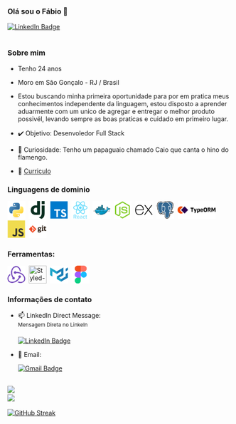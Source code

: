 ### Olá sou o Fábio 👋

<div id="badges">
  <a href="https://www.linkedin.com/in/fjrjdev">
  <img src="https://img.shields.io/badge/LinkedIn-blue?style=for-the-badge&logo=linkedin&logoColor=white" alt="LinkedIn Badge"/></a>
</div>
<br />

### Sobre mim

 - Tenho 24 anos
 - Moro em São Gonçalo - RJ / Brasil

 - Estou buscando minha primeira oportunidade para por em pratica meus conhecimentos independente da    linguagem, estou disposto a aprender aduarmente com um unico de agregar e entregar o melhor produto possivél, levando sempre as boas praticas e cuidado em primeiro lugar.

 - :heavy_check_mark: Objetivo: Desenvoledor Full Stack

 - :eyes: Curiosidade: Tenho um papaguaio chamado Caio que canta o hino do flamengo.

 - :page_facing_up: [Curriculo](https://drive.google.com/file/d/11uJn0mFe_yXFxnlWTsOOWMgpyYOr17V8/)


### Linguagens de dominio 
<div>
  <img src="https://github.com/devicons/devicon/blob/master/icons/python/python-original.svg" title="Python" **alt="Python" width="40" height="40"/>&nbsp;
  <img src="https://github.com/devicons/devicon/blob/master/icons/django/django-plain.svg" title="Django" **alt="Django" width="40" height="40"/>&nbsp;
  <img src="https://github.com/devicons/devicon/blob/master/icons/typescript/typescript-original.svg" title="TypeScript" alt="TypeScript" width="40" height="40"/>&nbsp;
  <img src="https://github.com/devicons/devicon/blob/master/icons/react/react-original-wordmark.svg" title="React" alt="React" width="40" height="40"/>&nbsp;
  <img src="https://github.com/devicons/devicon/blob/master/icons/docker/docker-original.svg" 
  title="Docker" alt="Docker" width="40"height="40"/>&nbsp;
  <img src="https://github.com/devicons/devicon/blob/master/icons/nodejs/nodejs-plain.svg" title="NodeJS" alt="NodeJS" width="40" height="40"/>&nbsp;
  <img src="https://github.com/devicons/devicon/blob/master/icons/express/express-original.svg"
   title="Express" alt="Express" width="40" height="40"/>&nbsp;
  <img src="https://github.com/devicons/devicon/blob/master/icons/postgresql/postgresql-original.svg" title="PostgreSQL" alt="PostgreSQL" width="40"/>&nbsp;
  <img src="https://github.com/typeorm/typeorm/raw/master/resources/logo_big.png" title="TypeORM" alt="TypeORM" height="40"/>&nbsp;
  <img src="https://github.com/devicons/devicon/blob/master/icons/javascript/javascript-original.svg" title="JavaScript" alt="JavaScript" width="40" height="40"/>&nbsp;
  <img src="https://github.com/devicons/devicon/blob/master/icons/git/git-original-wordmark.svg" title="Git" **alt="Git" width="40" height="40"/>&nbsp;
</div>

### Ferramentas:
<div>
  <img src="https://github.com/devicons/devicon/blob/master/icons/redux/redux-original.svg" title="Redux" alt="Redux" width="40" heigth="40"/>&nbsp;
  <img src="https://github.com/styled-components/brand/blob/master/styled-components.svg" title="Styled-Components" **alt="Styled-Components" width="40" height="40"/>&nbsp;
  <img src="https://github.com/devicons/devicon/blob/master/icons/materialui/materialui-original.svg" title="Material UI" alt="Material UI" width="40" height="40"/>&nbsp;
  <img src="https://github.com/devicons/devicon/blob/master/icons/figma/figma-original.svg" title="Figma" **alt="Figma" width="40" height="40"/>&nbsp;
</div>

### Informações de contato

 - :mailbox: LinkedIn Direct Message:  
    <sup>Mensagem Direta no LinkeIn </sup>  
    ><a href="https://www.linkedin.com/messaging/thread/new/">
     <img src="https://img.shields.io/badge/Fabio Junior-blue?style=for-the-badge&logo=linkedin&logoColor=white" alt="LinkedIn Badge"/></a>

- :email: Email:  
    ><a href="mailto:contatofjrj@gmail.com">
    <img src="https://img.shields.io/badge/Fabio%20Jr-red?style=for-the-badge&logo=gmail&logoColor=white" alt="Gmail Badge"/></a>

<br />


<a href="https://github.com/fjrjdev">
<img src="https://github-readme-stats.vercel.app/api/top-langs/?username=fjrjdev&layout=compact&theme=monokai&bg_color=0d1117&hide_border=true"/></a>
<br />
<a href="https://github.com/fjrjdev">
<img src="https://github-readme-stats.vercel.app/api?username=fjrjdev&show_icons=true&theme=monokai&custom_title=My%20Github%20Stats&bg_color=0d1117&hide_border=true"/></a>

<a href="https://github.com/fjrjdev">
  
[![GitHub Streak](http://github-readme-streak-stats.herokuapp.com?user=fjrjdev&theme=monokai&hide_border=true&background=0d1117)](https://git.io/streak-stats)
  
</a>
